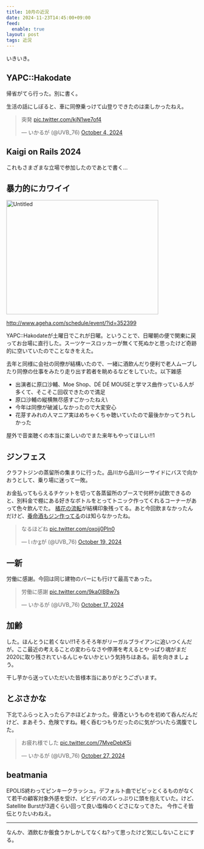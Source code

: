 ```yaml
---
title: 10月の近況
date: 2024-11-23T14:45:00+09:00
feed:
  enable: true
layout: post
tags: 近況
---
```


いきいき。

## YAPC::Hakodate

帰省がてら行った。別に書く。

生活の話にしぼると、車に同僚乗っけて山登りできたのは楽しかったねえ。

<blockquote class="twitter-tweet"><p lang="ja" dir="ltr">突発 <a href="https://t.co/kjN1we7of4">pic.twitter.com/kjN1we7of4</a></p>&mdash; いかるが (@UVB_76) <a href="https://twitter.com/UVB_76/status/1842214437115293721?ref_src=twsrc%5Etfw">October 4, 2024</a></blockquote> <script async src="https://platform.twitter.com/widgets.js" charset="utf-8"></script>

## Kaigi on Rails 2024

これもさまざまな立場で参加したのであとで書く...

## 暴力的にカワイイ

<a data-flickr-embed="true" href="https://www.flickr.com/photos/uvb_76/54158876818/in/datetaken-public/" title="Untitled"><img src="https://live.staticflickr.com/65535/54158876818_b414677683_w.jpg" width="400" height="300" alt="Untitled"/></a><script async src="//embedr.flickr.com/assets/client-code.js" charset="utf-8"></script>

http://www.ageha.com/schedule/event/?id=352399

YAPC::Hakodateが土曜日でこれが日曜。ということで、日曜朝の便で関東に戻ってお台場に直行した。スーツケースロッカーが無くて死ぬかと思ったけど奇跡的に空いていたのでことなきをえた。

去年と同様に会社の同僚が結構いたので、一緒に酒飲んだり便利で老人ムーブしたり同僚の仕事をみたり走り出す若者を眺めるなどをしていた。以下雑感

- 出演者に原口沙輔、Moe Shop、DÉ DÉ MOUSEと学マス曲作っている人が多くて、そこそこ回収できたので満足
- 原口沙輔の縦横無尽感すごかったねえ\
- 今年は同僚が破滅しなかったので大変安心
- 花芽すみれの人マニア実はめちゃくちゃ聴いていたので最後かかってうれしかった

屋外で音楽聴くの本当に楽しいのでまた来年もやってほしい!!1

## ジンフェス

クラフトジンの蒸留所の集まりに行った。品川から品川シーサイドにバスで向かおうとして、乗り場に迷って一敗。

お金払ってもらえるチケットを切って各蒸留所のブースで何杯か試飲できるのと、別料金で棚にある好きなボトルをとってトニック作ってくれるコーナーがあって色々飲んでた。 [橘花の流転](https://yamato-kikka.shop-pro.jp/?pid=183087099)が結構印象残ってる。あと今回飲まなかったんだけど、[養命酒もジン作ってる](https://www.yomeishu-online.jp/cate/alchole/craftgin/)のは知らなかったね。

<blockquote class="twitter-tweet"><p lang="ja" dir="ltr">なるほどね <a href="https://t.co/oxojj0Pln0">pic.twitter.com/oxojj0Pln0</a></p>&mdash; Ɩ ıかʓが (@UVB_76) <a href="https://twitter.com/UVB_76/status/1847529557013991705?ref_src=twsrc%5Etfw">October 19, 2024</a></blockquote> <script async src="https://platform.twitter.com/widgets.js" charset="utf-8"></script>

## 一新

労働に感謝。今回は同じ建物のバーにも行けて最高であった。

<blockquote class="twitter-tweet"><p lang="ja" dir="ltr">労働に感謝 <a href="https://t.co/9ka0IBBw7s">pic.twitter.com/9ka0IBBw7s</a></p>&mdash; いかるが (@UVB_76) <a href="https://twitter.com/UVB_76/status/1846893229607997907?ref_src=twsrc%5Etfw">October 17, 2024</a></blockquote> <script async src="https://platform.twitter.com/widgets.js" charset="utf-8"></script>

## 加齢

した。ほんとうに若くない!!1そろそろ年がリーガルブライアンに追いつくんだが。ここ最近の考えることの変わらなさや停滞を考えるとやっぱり魂がまだ2020に取り残されているんじゃないかという気持ちはある。前を向きましょう。

干し芋から送っていただいた皆様本当にありがとうございます。

## とぶさかな

下北でふらっと入ったらアホほどよかった。骨酒というものを初めて呑んだんだけど、まあそう、危険ですね。軽く呑むつもりだったのに気がついたら満腹でした。

<blockquote class="twitter-tweet"><p lang="ja" dir="ltr">お疲れ様でした <a href="https://t.co/7MveDebK5i">pic.twitter.com/7MveDebK5i</a></p>&mdash; いかるが (@UVB_76) <a href="https://twitter.com/UVB_76/status/1850460594165715056?ref_src=twsrc%5Etfw">October 27, 2024</a></blockquote> <script async src="https://platform.twitter.com/widgets.js" charset="utf-8"></script>

## beatmania

EPOLIS終わってピンキークラッシュ。デフォルト曲でビビッとくるものがなくて若干の顧客対象外感を受け、ビビデバのズレっぷりに頭を抱えていた。けど、Satellite Burstが3週くらい回って良い塩梅のくどさになってきた。 今作こそ皆伝とりたいわねえ。

------------------

なんか、酒飲むか飯食うかしかしてなくね?って思ったけど気にしないことにする。
